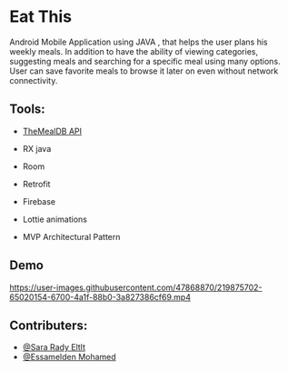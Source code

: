
# Eat This 

Android Mobile Application using JAVA , that helps the user plans his weekly meals. In addition to have the ability of viewing categories, suggesting meals and searching for a specific meal using many options. User can save favorite meals to browse it later on even without network connectivity.


## Tools:
- [TheMealDB API](https://www.themealdb.com/)

- RX java 

- Room

- Retrofit

- Firebase

- Lottie animations

- MVP Architectural Pattern 




## Demo
https://user-images.githubusercontent.com/47868870/219875702-65020154-6700-4a1f-88b0-3a827386cf69.mp4



## Contributers:
- [@Sara Rady Eltlt](https://github.com/saraeltlt)
- [@Essamelden Mohamed](https://github.com/essamelden315)

